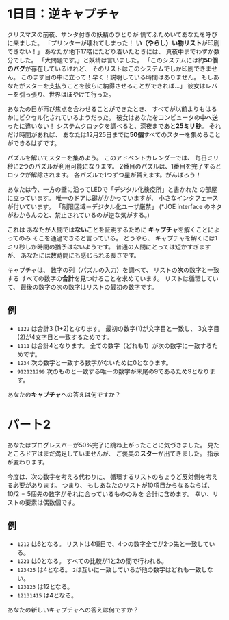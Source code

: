 # 1日目：逆キャプチャ #

クリスマスの前夜、サンタ付きの妖精のひとりが
慌てふためいてあなたを呼びに来ました。
「プリンターが壊れてしまった！
**い（やらし）い物リスト**が印刷できない！」
あなたが地下17階にたどり着いたときには、
真夜中までわずか数分でした。
「大問題です。」と妖精は言いました。
「このシステムには約**50個のバグ**が存在しているけれど、
そのリストはこのシステムでしか印刷できません。
このます目の中に立って！早く！説明している時間はありません。
もしあなたがスターを支払うことを彼らに納得させることができれば…」
彼女はレバーを引っ張り、世界はぼやけて行った。

あなたの目が再び焦点を合わせることができたとき、
すべてが以前よりもはるかにピクセル化されているようだった。
彼女はあなたをコンピュータの中へ送ったに違いない！
システムクロックを調べると、深夜まであと**25ミリ秒**。
それだけ時間があれば、
あなたは12月25日までに**50個**すべてのスターを集めることができるはずです。

パズルを解いてスターを集めよう。
このアドベントカレンダーでは、
毎<strike>日</strike>ミリ秒に2つのパズルが利用可能になります。
2番目のパズルは、1番目を完了するとロックが解除されます。
各パズルで1つずつ星が貰えます。がんばろう！

あなたは今、一方の壁に沿ってLEDで「デジタル化検疫所」と書かれた
の部屋に立っています。
唯一のドアは鍵がかかっていますが、
小さなインタフェースが付いています。
「制限区域－デジタル化ユーザ厳禁」
(*JOE interface のネタがわからんのと、禁止されているのが逆な気がする。)

これは
あなたが人間では**ない**ことを証明するために
**キャプチャ**を解くことによってのみ
そこを通過できると言っている。
どうやら、
キャプチャを解くには1ミリ秒しか時間の猶予はないようです。
普通の人間にとっては短かすぎますが、
あなたには数時間にも感じられる長さです。

キャプチャは、
数字の列（パズルの入力）を調べて、
リストの**次**の数字と一致する
すべての数字の**合計**を見つけることを求めています。
リストは循環していて、
最後の数字の次の数字はリストの最初の数字です。

## 例 ##

- `1122` は合計3 (1+2)となります。
最初の数字(1)が文字目と一致し、
3文字目(2)が4文字目と一致するためです。
- `1111` は合計4となります。
全ての数字（どれも1）が次の数字に一致するためです。
- `1234` 次の数字と一致する数字がないために0となります。
- `912121299` 次のものと一致する唯一の数字が末尾の9であるため9となります。

あなたの**キャプチャ**への答えは何ですか？

# パート2 #

あなたはプログレスバーが50%完了に跳ね上がったことに気づきました。
見たところドアはまだ満足していませんが、
ご褒美の**スター**が出てきました。
指示が変わります。

今度は、次の数字を考える代わりに、
循環するリストのちょうど反対側を考える必要があります。
つまり、
もしあなたのリストが10項目からなるならば、
$10/2 = 5$個先の数字がそれに合っているもののみを
合計に含めます。
幸い、リストの要素は偶数個です。

## 例 ##

- `1212` は6となる。
リストは4項目で、4つの数字全てが2つ先と一致している。
- `1221` は0となる。
すべての比較が1と2の間で行われる。
- `123425` は4となる。
`2`は互いに一致しているが他の数字はどれも一致しない。
- `123123` は12となる。
- `12131415` は4となる。

あなたの新しいキャプチャへの答えは何ですか？
